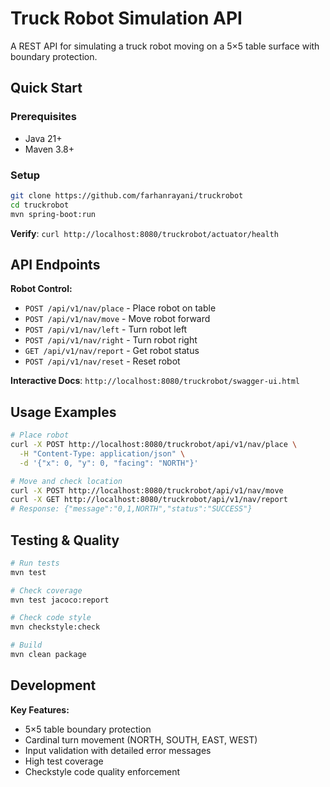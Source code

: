 # Truck Robot Simulation API

A REST API for simulating a truck robot moving on a 5×5 table surface with boundary protection.

## Quick Start

### Prerequisites
- Java 21+
- Maven 3.8+

### Setup
```bash
git clone https://github.com/farhanrayani/truckrobot
cd truckrobot
mvn spring-boot:run
```

**Verify**: `curl http://localhost:8080/truckrobot/actuator/health`

## API Endpoints

**Robot Control:**
- `POST /api/v1/nav/place` - Place robot on table
- `POST /api/v1/nav/move` - Move robot forward
- `POST /api/v1/nav/left` - Turn robot left
- `POST /api/v1/nav/right` - Turn robot right
- `GET /api/v1/nav/report` - Get robot status
- `POST /api/v1/nav/reset` - Reset robot

**Interactive Docs**: `http://localhost:8080/truckrobot/swagger-ui.html`

## Usage Examples

```bash
# Place robot
curl -X POST http://localhost:8080/truckrobot/api/v1/nav/place \
  -H "Content-Type: application/json" \
  -d '{"x": 0, "y": 0, "facing": "NORTH"}'

# Move and check location
curl -X POST http://localhost:8080/truckrobot/api/v1/nav/move
curl -X GET http://localhost:8080/truckrobot/api/v1/nav/report
# Response: {"message":"0,1,NORTH","status":"SUCCESS"}
```

## Testing & Quality

```bash
# Run tests
mvn test

# Check coverage
mvn test jacoco:report

# Check code style
mvn checkstyle:check

# Build
mvn clean package
```

## Development

**Key Features:**
- 5×5 table boundary protection
- Cardinal turn movement (NORTH, SOUTH, EAST, WEST)
- Input validation with detailed error messages
- High test coverage
- Checkstyle code quality enforcement
